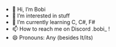 - 👋 Hi, I’m Bobi
- 👀 I’m interested in stuff
- 🌱 I’m currently learning C, C#, F#
- 📫 How to reach me on Discord .bobi_ ! 
- 😄 Pronouns: Any (besides It/its)
